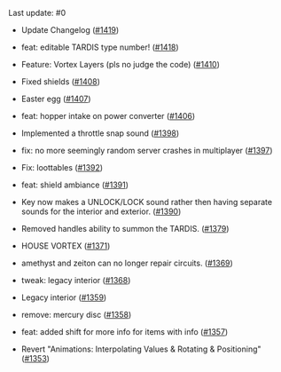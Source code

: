 Last update: #0

- Update Changelog ([#1419](https://github.com/amblelabs/ait/pull/1419))

- feat: editable TARDIS type number! ([#1418](https://github.com/amblelabs/ait/pull/1418))

- Feature: Vortex Layers (pls no judge the code)  ([#1410](https://github.com/amblelabs/ait/pull/1410))

- Fixed shields ([#1408](https://github.com/amblelabs/ait/pull/1408))
- Easter egg ([#1407](https://github.com/amblelabs/ait/pull/1407))
- feat: hopper intake on power converter ([#1406](https://github.com/amblelabs/ait/pull/1406))

- Implemented a throttle snap sound ([#1398](https://github.com/amblelabs/ait/pull/1398))
- fix: no more seemingly random server crashes in multiplayer ([#1397](https://github.com/amblelabs/ait/pull/1397))
- Fix: loottables  ([#1392](https://github.com/amblelabs/ait/pull/1392))
- feat: shield ambiance ([#1391](https://github.com/amblelabs/ait/pull/1391))
- Key now makes a UNLOCK/LOCK sound rather then having separate sounds for the interior and exterior. ([#1390](https://github.com/amblelabs/ait/pull/1390))
- Removed handles ability to summon the TARDIS. ([#1379](https://github.com/amblelabs/ait/pull/1379))
- HOUSE VORTEX ([#1371](https://github.com/amblelabs/ait/pull/1371))
- amethyst and zeiton can no longer repair circuits. ([#1369](https://github.com/amblelabs/ait/pull/1369))
- tweak: legacy interior ([#1368](https://github.com/amblelabs/ait/pull/1368))
- Legacy interior ([#1359](https://github.com/amblelabs/ait/pull/1359))

- remove: mercury disc ([#1358](https://github.com/amblelabs/ait/pull/1358))

- feat: added shift for more info for items with info ([#1357](https://github.com/amblelabs/ait/pull/1357))

- Revert "Animations: Interpolating Values & Rotating & Positioning" ([#1353](https://github.com/amblelabs/ait/pull/1353))
